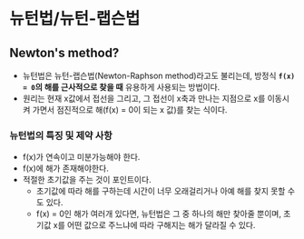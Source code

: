 # 뉴턴법/뉴턴-랩슨법

## Newton's method?

* 뉴턴법은 뉴턴-랩슨법\(Newton-Raphson method\)라고도 불리는데, 방정식 **`f(x) = 0`의 해를 근사적으로 찾을 때** 유용하게 사용되는 방법이다.
* 원리는 현재 x값에서 접선을 그리고, 그 접선이 x축과 만나는 지점으로 x를 이동시켜 가면서 점진적으로 해\(f\(x\) = 0이 되는 x 값\)를 찾는 식이다.

### 뉴턴법의 특징 및 제약 사항

* f\(x\)가 연속이고 미분가능해야 한다.
* f\(x\)에 해가 존재해야한다.
* 적절한 초기값을 주는 것이 포인트이다.
  * 초기값에 따라 해를 구하는데 시간이 너무 오래걸리거나 아예 해를 찾지 못할 수도 있다.
  * f\(x\) = 0인 해가 여러개 있다면, 뉴턴법은 그 중 하나의 해만 찾아줄 뿐이며, 초기값 x를 어떤 값으로 주느냐에 따라 구해지는 해가 달라질 수 있다. 

